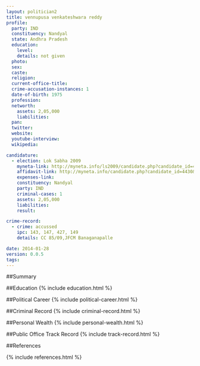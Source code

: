```yaml
---
layout: politician2
title: vennupusa venkateshwara reddy
profile: 
  party: IND
  constituency: Nandyal
  state: Andhra Pradesh
  education: 
    level: 
    details: not given
  photo: 
  sex: 
  caste: 
  religion: 
  current-office-title: 
  crime-accusation-instances: 1
  date-of-birth: 1975
  profession: 
  networth: 
    assets: 2,05,000
    liabilities: 
  pan: 
  twitter: 
  website: 
  youtube-interview: 
  wikipedia: 

candidature: 
  - election: Lok Sabha 2009
    myneta-link: http://myneta.info/ls2009/candidate.php?candidate_id=4430
    affidavit-link: http://myneta.info/candidate.php?candidate_id=4430&scan=original
    expenses-link: 
    constituency: Nandyal 
    party: IND
    criminal-cases: 1
    assets: 2,05,000
    liabilities: 
    result:  

crime-record: 
  - crime: accussed
    ipc: 143, 147, 427, 149
    details: CC 85/09,JFCM Banaganapalle 

date: 2014-01-28
version: 0.0.5
tags: 
---
```

##Summary


##Education
{% include education.html %}


##Political Career
{% include political-career.html %}


##Criminal Record
{% include criminal-record.html %}


##Personal Wealth
{% include personal-wealth.html %}


##Public Office Track Record
{% include track-record.html %}


##References


{% include references.html %}
